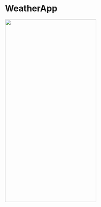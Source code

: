 # WeatherApp


<img src="https://user-images.githubusercontent.com/26302413/229085095-f05760e4-bce5-4728-9e98-c972082ed3fa.png" width="300" height="600"/>
